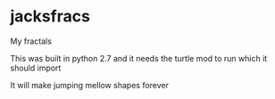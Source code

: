 # jacksfracs
My fractals

This was built in python 2.7 and it needs the turtle mod to run which it should import

It will make jumping mellow shapes forever



